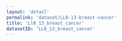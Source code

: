```yaml
---
layout: 'detail'
permalink: 'dataset/LL0-13-breast-cancer'
title: 'Ll0_13_breast_cancer'
datasetID: 'LL0_13_breast_cancer'
---
```

